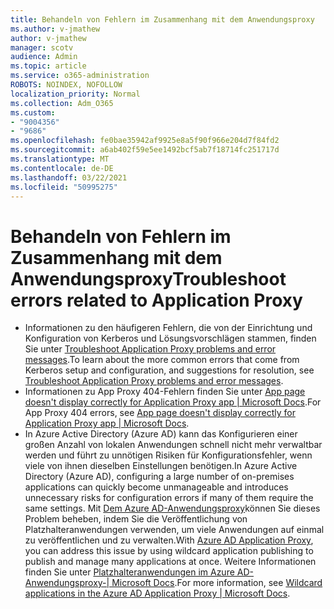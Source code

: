 ```yaml
---
title: Behandeln von Fehlern im Zusammenhang mit dem Anwendungsproxy
ms.author: v-jmathew
author: v-jmathew
manager: scotv
audience: Admin
ms.topic: article
ms.service: o365-administration
ROBOTS: NOINDEX, NOFOLLOW
localization_priority: Normal
ms.collection: Adm_O365
ms.custom:
- "9004356"
- "9686"
ms.openlocfilehash: fe0bae35942af9925e8a5f90f966e204d7f84fd2
ms.sourcegitcommit: a6ab402f59e5ee1492bcf5ab7f18714fc251717d
ms.translationtype: MT
ms.contentlocale: de-DE
ms.lasthandoff: 03/22/2021
ms.locfileid: "50995275"
---
```

# <a name="troubleshoot-errors-related-to-application-proxy"></a><span data-ttu-id="76db4-102">Behandeln von Fehlern im Zusammenhang mit dem Anwendungsproxy</span><span class="sxs-lookup"><span data-stu-id="76db4-102">Troubleshoot errors related to Application Proxy</span></span>

- <span data-ttu-id="76db4-103">Informationen zu den häufigeren Fehlern, die von der Einrichtung und Konfiguration von Kerberos und Lösungsvorschlägen stammen, finden Sie unter [Troubleshoot Application Proxy problems and error messages](https://docs.microsoft.com/azure/active-directory/manage-apps/application-proxy-troubleshoot#kerberos-errors).</span><span class="sxs-lookup"><span data-stu-id="76db4-103">To learn about the more common errors that come from Kerberos setup and configuration, and suggestions for resolution, see [Troubleshoot Application Proxy problems and error messages](https://docs.microsoft.com/azure/active-directory/manage-apps/application-proxy-troubleshoot#kerberos-errors).</span></span>
- <span data-ttu-id="76db4-104">Informationen zu App Proxy 404-Fehlern finden Sie unter [App page doesn't display correctly for Application Proxy app | Microsoft Docs](https://docs.microsoft.com/azure/active-directory/manage-apps/application-proxy-page-appearance-broken-problem).</span><span class="sxs-lookup"><span data-stu-id="76db4-104">For App Proxy 404 errors, see [App page doesn't display correctly for Application Proxy app | Microsoft Docs](https://docs.microsoft.com/azure/active-directory/manage-apps/application-proxy-page-appearance-broken-problem).</span></span>
- <span data-ttu-id="76db4-105">In Azure Active Directory (Azure AD) kann das Konfigurieren einer großen Anzahl von lokalen Anwendungen schnell nicht mehr verwaltbar werden und führt zu unnötigen Risiken für Konfigurationsfehler, wenn viele von ihnen dieselben Einstellungen benötigen.</span><span class="sxs-lookup"><span data-stu-id="76db4-105">In Azure Active Directory (Azure AD), configuring a large number of on-premises applications can quickly become unmanageable and introduces unnecessary risks for configuration errors if many of them require the same settings.</span></span> <span data-ttu-id="76db4-106">Mit [Dem Azure AD-Anwendungsproxy](https://docs.microsoft.com/azure/active-directory/manage-apps/application-proxy)können Sie dieses Problem beheben, indem Sie die Veröffentlichung von Platzhalteranwendungen verwenden, um viele Anwendungen auf einmal zu veröffentlichen und zu verwalten.</span><span class="sxs-lookup"><span data-stu-id="76db4-106">With [Azure AD Application Proxy](https://docs.microsoft.com/azure/active-directory/manage-apps/application-proxy), you can address this issue by using wildcard application publishing to publish and manage many applications at once.</span></span> <span data-ttu-id="76db4-107">Weitere Informationen finden Sie unter [Platzhalteranwendungen im Azure AD-Anwendungsproxy-| Microsoft Docs](https://docs.microsoft.com/azure/active-directory/manage-apps/application-proxy-wildcard).</span><span class="sxs-lookup"><span data-stu-id="76db4-107">For more information, see [Wildcard applications in the Azure AD Application Proxy | Microsoft Docs](https://docs.microsoft.com/azure/active-directory/manage-apps/application-proxy-wildcard).</span></span>
